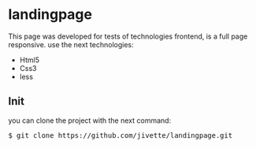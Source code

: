 ﻿# landingpage
<p>This page was developed for tests of technologies frontend, is a full page responsive. use the next technologies:</p>
 <ul>
  <li>Html5</li>
  <li>Css3</li>
  <li>less</li>
</ul>

## Init
you can clone the project with the next command: <br>
<pre>$ git clone https://github.com/jivette/landingpage.git </pre>
